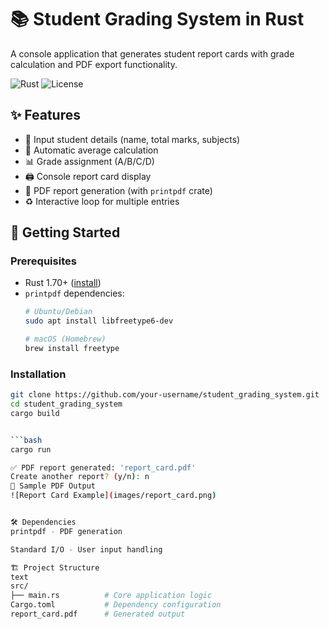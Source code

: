 # 📚 Student Grading System in Rust

A console application that generates student report cards with grade calculation and PDF export functionality.

![Rust](https://img.shields.io/badge/Rust-1.70+-orange?logo=rust)
![License](https://img.shields.io/badge/License-MIT-blue)

## ✨ Features

- 📝 Input student details (name, total marks, subjects)
- 🧮 Automatic average calculation
- 📊 Grade assignment (A/B/C/D)
- 🖨️ Console report card display
- 📄 PDF report generation (with `printpdf` crate)
- ♻️ Interactive loop for multiple entries

## 🚀 Getting Started

### Prerequisites
- Rust 1.70+ ([install](https://www.rust-lang.org/tools/install))
- `printpdf` dependencies:
  ```bash
  # Ubuntu/Debian
  sudo apt install libfreetype6-dev
  
  # macOS (Homebrew)
  brew install freetype

### Installation
 ```bash
git clone https://github.com/your-username/student_grading_system.git
cd student_grading_system
cargo build


```bash
cargo run

✅ PDF report generated: 'report_card.pdf'
Create another report? (y/n): n
📂 Sample PDF Output
![Report Card Example](images/report_card.png)


🛠️ Dependencies
printpdf - PDF generation

Standard I/O - User input handling

🏗️ Project Structure
text
src/
├── main.rs          # Core application logic
Cargo.toml           # Dependency configuration
report_card.pdf      # Generated output


